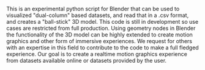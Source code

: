 This is an experimental python script for Blender that can be used to visualized "dual-column" based datasets, and read that in a .csv format, and creates a "ball-stick" 3D model. This code is still in development so use cases are restricted from full production. Using geometry nodes in Blender the functionality of the 3D model can be highly extended to create motion graphics and other form of immersive experiences. We request for others with an expertise in this field to contribute to the code to make a full fledged experience. Our goal is to create a realtime motion graphics experience from datasets available online or datasets provided by the user.